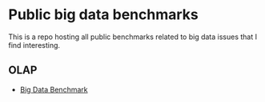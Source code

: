 # Public big data benchmarks

This is a repo hosting all public benchmarks related to big data issues that I find interesting.

## OLAP

- [Big Data Benchmark](https://amplab.cs.berkeley.edu/benchmark/)